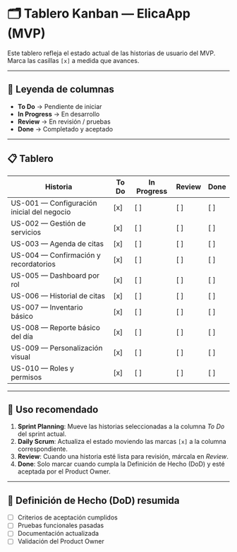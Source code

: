 # 🗂️ Tablero Kanban — ElicaApp (MVP)

Este tablero refleja el estado actual de las historias de usuario del MVP.  
Marca las casillas `[x]` a medida que avances.

---

## 📌 Leyenda de columnas
- **To Do** → Pendiente de iniciar
- **In Progress** → En desarrollo
- **Review** → En revisión / pruebas
- **Done** → Completado y aceptado

---

## 📋 Tablero

| Historia | To Do | In Progress | Review | Done |
|----------|-------|-------------|--------|------|
| US-001 — Configuración inicial del negocio | [x] | [ ] | [ ] | [ ] |
| US-002 — Gestión de servicios              | [x] | [ ] | [ ] | [ ] |
| US-003 — Agenda de citas                   | [x] | [ ] | [ ] | [ ] |
| US-004 — Confirmación y recordatorios      | [x] | [ ] | [ ] | [ ] |
| US-005 — Dashboard por rol                 | [x] | [ ] | [ ] | [ ] |
| US-006 — Historial de citas                 | [x] | [ ] | [ ] | [ ] |
| US-007 — Inventario básico                  | [x] | [ ] | [ ] | [ ] |
| US-008 — Reporte básico del día             | [x] | [ ] | [ ] | [ ] |
| US-009 — Personalización visual             | [x] | [ ] | [ ] | [ ] |
| US-010 — Roles y permisos                   | [x] | [ ] | [ ] | [ ] |

---

## 🔄 Uso recomendado
1. **Sprint Planning**: Mueve las historias seleccionadas a la columna *To Do* del sprint actual.
2. **Daily Scrum**: Actualiza el estado moviendo las marcas `[x]` a la columna correspondiente.
3. **Review**: Cuando una historia esté lista para revisión, márcala en *Review*.
4. **Done**: Solo marcar cuando cumpla la Definición de Hecho (DoD) y esté aceptada por el Product Owner.

---

## 📌 Definición de Hecho (DoD) resumida
- [ ] Criterios de aceptación cumplidos
- [ ] Pruebas funcionales pasadas
- [ ] Documentación actualizada
- [ ] Validación del Product Owner
